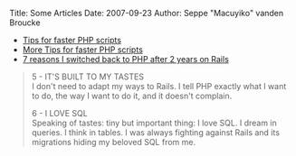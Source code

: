 Title: Some Articles
Date: 2007-09-23
Author: Seppe "Macuyiko" vanden Broucke

  - [Tips for faster PHP scripts](http://bitfilm.net/bitfilm/?p=11)
  - [More Tips for faster PHP scripts](http://bitfilm.net/?p=17)
  - [7 reasons I switched back to PHP after 2 years on Rails](http://www.oreillynet.com/ruby/blog/2007/09/7_reasons_i_switched_back_to_p_1.html)  
> 5 - IT'S BUILT TO MY TASTES  > I don't need to adapt my ways to Rails. I tell PHP exactly what I want to do, the way I want to do it, and it doesn't complain.>
> 6 - I LOVE SQL  > Speaking of tastes: tiny but important thing: I love SQL. I dream in queries. I think in tables. I was always fighting against Rails and its migrations hiding my beloved SQL from me.
